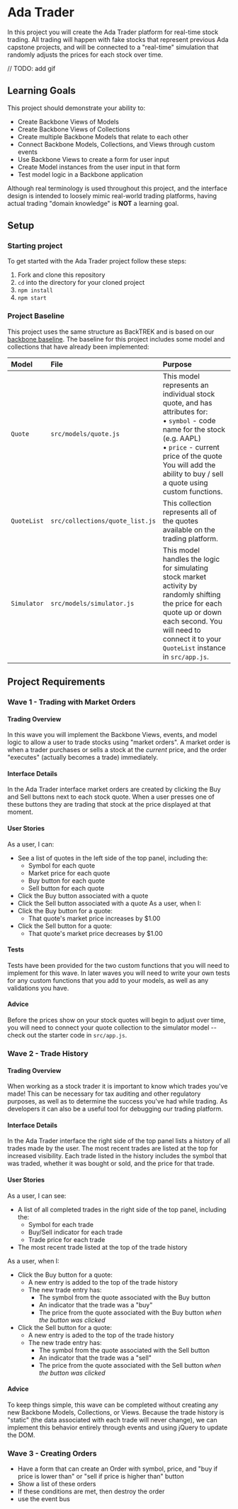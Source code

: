 # Ada Trader
In this project you will create the Ada Trader platform for real-time stock trading. All trading will happen with fake stocks that represent previous Ada capstone projects, and will be connected to a "real-time" simulation that randomly adjusts the prices for each stock over time.

// TODO: add gif

## Learning Goals
This project should demonstrate your ability to:
- Create Backbone Views of Models
- Create Backbone Views of Collections
- Create multiple Backbone Models that relate to each other
- Connect Backbone Models, Collections, and Views through custom events
- Use Backbone Views to create a form for user input
- Create Model instances from the user input in that form
- Test model logic in a Backbone application

Although real terminology is used throughout this project, and the interface design is intended to loosely mimic real-world trading platforms, having actual trading "domain knowledge" is **NOT** a learning goal.

## Setup
### Starting project
To get started with the Ada Trader project follow these steps:

1. Fork and clone this repository
1. `cd` into the directory for your cloned project
1. `npm install`
1. `npm start`

### Project Baseline
This project uses the same structure as BackTREK and is based on our [backbone baseline](https://github.com/AdaGold/backbone-baseline). The baseline for this project includes some model and collections that have already been implemented:

| Model | File | Purpose |
|:------|:-----|:--------|
| `Quote` | `src/models/quote.js` | This model represents an individual stock quote, and has attributes for:<br>• `symbol` - code name for the stock (e.g. AAPL)<br>• `price` - current price of the quote<br>You will add the ability to buy / sell a quote using custom functions. |
| `QuoteList` | `src/collections/quote_list.js` | This collection represents all of the quotes available on the trading platform. |
| `Simulator` | `src/models/simulator.js` | This model handles the logic for simulating stock market activity by randomly shifting the price for each quote up or down each second. You will need to connect it to your `QuoteList` instance in `src/app.js`. |

## Project Requirements
### Wave 1 - Trading with Market Orders
#### Trading Overview
In this wave you will implement the Backbone Views, events, and model logic to allow a user to trade stocks using "market orders". A market order is when a trader purchases or sells a stock at the _current_ price, and the order "executes" (actually becomes a trade) immediately.

#### Interface Details
In the Ada Trader interface market orders are created by clicking the Buy and Sell buttons next to each stock quote. When a user presses one of these buttons they are trading that stock at the price displayed at that moment.

#### User Stories
As a user, I can:
  - See a list of quotes in the left side of the top panel, including the:
    - Symbol for each quote
    - Market price for each quote
    - Buy button for each quote
    - Sell button for each quote
  - Click the Buy button associated with a quote
  - Click the Sell button associated with a quote
As a user, when I:
  - Click the Buy button for a quote:
    - That quote's market price increases by $1.00
  - Click the Sell button for a quote:
    - That quote's market price decreases by $1.00

#### Tests
Tests have been provided for the two custom functions that you will need to implement for this wave. In later waves you will need to write your own tests for any custom functions that you add to your models, as well as any validations you have.

#### Advice
Before the prices show on your stock quotes will begin to adjust over time, you will need to connect your quote collection to the simulator model -- check out the starter code in `src/app.js`.

### Wave 2 - Trade History
#### Trading Overview
When working as a stock trader it is important to know which trades you've made! This can be necessary for tax auditing and other regulatory purposes, as well as to determine the success you've had while trading. As developers it can also be a useful tool for debugging our trading platform.

#### Interface Details
In the Ada Trader interface the right side of the top panel lists a history of all trades made by the user. The most recent trades are listed at the top for increased visibility. Each trade listed in the history includes the symbol that was traded, whether it was bought or sold, and the price for that trade.

#### User Stories
As a user, I can see:
  - A list of all completed trades in the right side of the top panel, including the:
    - Symbol for each trade
    - Buy/Sell indicator for each trade
    - Trade price for each trade
  - The most recent trade listed at the top of the trade history

As a user, when I:
  - Click the Buy button for a quote:
    - A new entry is added to the top of the trade history
    - The new trade entry has:
      - The symbol from the quote associated with the Buy button
      - An indicator that the trade was a "buy"
      - The price from the quote associated with the Buy button _when the button was clicked_
  - Click the Sell button for a quote:
    - A new entry is aded to the top of the trade history
    - The new trade entry has:
      - The symbol from the quote associated with the Sell button
      - An indicator that the trade was a "sell"
      - The price from the quote associated with the Sell button _when the button was clicked_

#### Advice
To keep things simple, this wave can be completed without creating any new Backbone Models, Collections, or Views. Because the trade history is "static" (the data associated with each trade will never change), we can implement this behavior entirely through events and using jQuery to update the DOM.

### Wave 3 - Creating Orders
  - Have a form that can create an Order with symbol, price, and "buy if price is lower than" or "sell if price is higher than" button
  - Show a list of these orders
  - If these conditions are met, then destroy the order
  - use the event bus

<!-- In this wave we will extend our `QuoteView` class to support clicking on the Buy and Sell buttons for each quote. In order to achieve this, your application should be updated so that:

1. The `QuoteView` class should:
  * Have an `events` property that defines two handlers for the `click` event, one for each `button` in the quote template.
  * Have a function that runs when the `click` event happens on the buy button. This function should:
    * Increase the stock's price by $1.00.
    * Re-render the view so that the new price is displayed to the user.
  * Have a function that runs when the `click` event happens on the sell button. This function should:
    * Decrease the stocks' price by $1.00.
    * Re-render the view so that the new price is displayed to the user.
1. The `Quote` model should have unit tests written in Jasmine for any custom methods you add to it. -->

<!-- ### Wave 4 - Events: Simulate
This wave will implement a simulation of the broader stock market. To make this simulation as true-to-life as possible, we'll be randomly moving the stock price up or down by a small amount, once per second. In `app.js`, we've provided the function `simulate` which does exactly that. In order to achieve this, your application should be updated so that:

1. The `QuoteView` class should:
  * Setup [an event listener](http://backbonejs.org/#Events-on) for a custom event named `change:price`. This should be done in the `initialize` function.
  * Have a function that runs when the `change:price` event happens. This function should:
    * Expect that a `change` parameter will be passed into it.
    * Expect that the `change` parameter will be a number, positive OR negative.
    * Add the `change` parameter onto the current stock price.
    * Re-render the view so that the new price is displayed to the user.
1. Something in the project should call the `simulate` function on each of the `QuoteView` instances.

You may find that you would rather move the `simulate` function out of `app.js`. Feel free to do so.

We do not expect you to write unit tests for the `simulate` function. -->
